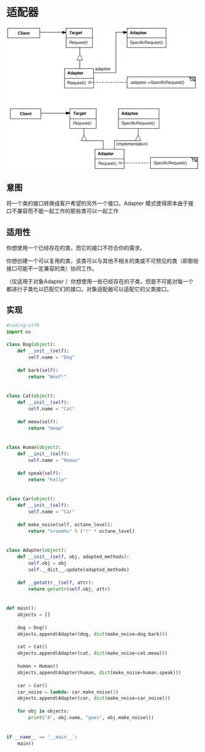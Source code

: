 # 适配器

![](./images/6.gif)

## 意图

将一个类的接口转换成客户希望的另外一个接口。Adapter 模式使得原本由于接口不兼容而不能一起工作的那些类可以一起工作

## 适用性

你想使用一个已经存在的类，而它的接口不符合你的需求。

你想创建一个可以复用的类，该类可以与其他不相关的类或不可预见的类（即那些接口可能不一定兼容的类）协同工作。

（仅适用于对象Adapter ）你想使用一些已经存在的子类，但是不可能对每一个都进行子类化以匹配它们的接口。对象适配器可以适配它的父类接口。

## 实现

```python
#coding:utf8
import os

class Dog(object):
    def __init__(self):
        self.name = "Dog"

    def bark(self):
        return "Woof!"


class Cat(object):
    def __init__(self):
        self.name = "Cat"

    def meow(self):
        return "meow"


class Human(object):
    def __init__(self):
        self.name = "Human"

    def speak(self):
        return "hello"


class Car(object):
    def __init__(self):
        self.name = "Car"

    def make_noise(self, octane_level):
        return "vroom%s" % ("!" * octane_level)


class Adapter(object):
    def __init__(self, obj, adapted_methods):
        self.obj = obj
        self.__dict__.update(adapted_methods)

    def __getattr__(self, attr):
        return getattr(self.obj, attr)


def main():
    objects = []

    dog = Dog()
    objects.append(Adapter(dog, dict(make_noise=dog.bark)))

    cat = Cat()
    objects.append(Adapter(cat, dict(make_noise=cat.meow)))

    human = Human()
    objects.append(Adapter(human, dict(make_noise=human.speak)))

    car = Car()
    car_noise = lambda: car.make_noise(3)
    objects.append(Adapter(car, dict(make_noise=car_noise)))

    for obj in objects:
        print("A", obj.name, "goes", obj.make_noise())


if __name__ == '__main__':
    main()
```



